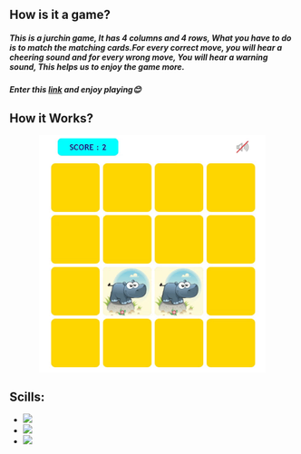 ## How is it a game?

##### This is a jurchin game, It has 4 columns and 4 rows, What you have to do is to match the matching cards.For every correct move, you will hear a cheering sound and for every wrong move, You will hear a warning sound, This helps us to enjoy the game more.

##### Enter this [link](https://ali-asadpour.github.io/jurchin-game/) and enjoy playing😊

## How it Works?
<div style="display:flex; justify-content: center;">
    <img src="./assets/video/jurchin-game.gif" width="400px">
</div>

## Scills:
- <img src="https://img.shields.io/badge/HTML5-E34F26?style=for-the-badge&logo=html5&logoColor=white" > 

- <img src="https://img.shields.io/badge/CSS3-1572B6?style=for-the-badge&logo=css3&logoColor=white" > 

- <img src="https://img.shields.io/badge/JavaScript-323330?style=for-the-badge&logo=javascript&logoColor=F7DF1E" > 
